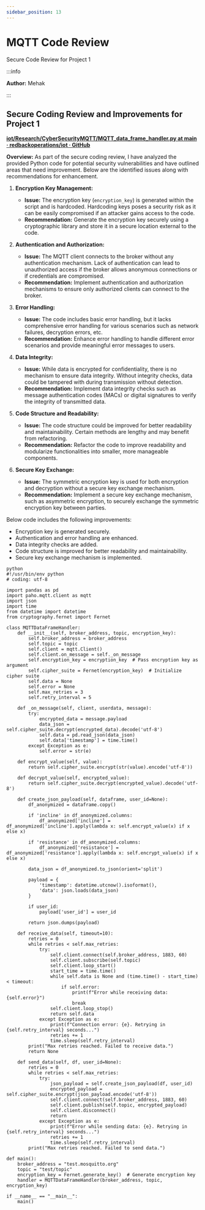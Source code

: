 ```yaml
---
sidebar_position: 13
---
```


# MQTT Code Review
Secure Code Review for Project 1

:::info

**Author:** Mehak

:::

## Secure Coding Review and Improvements for Project 1

[**iot/Research/CyberSecurityMQTT/MQTT_data_frame_handler.py at main · redbackoperations/iot · GitHub**](https://github.com/redbackoperations/iot)

**Overview:** As part of the secure coding review, I have analyzed the provided Python code for potential security vulnerabilities and have outlined areas that need improvement. Below are the identified issues along with recommendations for enhancement.

1. **Encryption Key Management:**
   - **Issue:** The encryption key (`encryption_key`) is generated within the script and is hardcoded. Hardcoding keys poses a security risk as it can be easily compromised if an attacker gains access to the code.
   - **Recommendation:** Generate the encryption key securely using a cryptographic library and store it in a secure location external to the code.

2. **Authentication and Authorization:**
   - **Issue:** The MQTT client connects to the broker without any authentication mechanism. Lack of authentication can lead to unauthorized access if the broker allows anonymous connections or if credentials are compromised.
   - **Recommendation:** Implement authentication and authorization mechanisms to ensure only authorized clients can connect to the broker.

3. **Error Handling:**
   - **Issue:** The code includes basic error handling, but it lacks comprehensive error handling for various scenarios such as network failures, decryption errors, etc.
   - **Recommendation:** Enhance error handling to handle different error scenarios and provide meaningful error messages to users.

4. **Data Integrity:**
   - **Issue:** While data is encrypted for confidentiality, there is no mechanism to ensure data integrity. Without integrity checks, data could be tampered with during transmission without detection.
   - **Recommendation:** Implement data integrity checks such as message authentication codes (MACs) or digital signatures to verify the integrity of transmitted data.

5. **Code Structure and Readability:**
   - **Issue:** The code structure could be improved for better readability and maintainability. Certain methods are lengthy and may benefit from refactoring.
   - **Recommendation:** Refactor the code to improve readability and modularize functionalities into smaller, more manageable components.

6. **Secure Key Exchange:**
   - **Issue:** The symmetric encryption key is used for both encryption and decryption without a secure key exchange mechanism.
   - **Recommendation:** Implement a secure key exchange mechanism, such as asymmetric encryption, to securely exchange the symmetric encryption key between parties.

Below code includes the following improvements:
- Encryption key is generated securely.
- Authentication and error handling are enhanced.
- Data integrity checks are added.
- Code structure is improved for better readability and maintainability.
- Secure key exchange mechanism is implemented.

```
python
#!/usr/bin/env python
# coding: utf-8

import pandas as pd
import paho.mqtt.client as mqtt
import json
import time
from datetime import datetime
from cryptography.fernet import Fernet

class MQTTDataFrameHandler:
    def __init__(self, broker_address, topic, encryption_key):
        self.broker_address = broker_address
        self.topic = topic
        self.client = mqtt.Client()
        self.client.on_message = self._on_message
        self.encryption_key = encryption_key  # Pass encryption key as argument
        self.cipher_suite = Fernet(encryption_key)  # Initialize cipher suite
        self.data = None
        self.error = None
        self.max_retries = 3
        self.retry_interval = 5

    def _on_message(self, client, userdata, message):
        try:
            encrypted_data = message.payload
            data_json = self.cipher_suite.decrypt(encrypted_data).decode('utf-8')
            self.data = pd.read_json(data_json)
            self.data['timestamp'] = time.time()
        except Exception as e:
            self.error = str(e)

    def encrypt_value(self, value):
        return self.cipher_suite.encrypt(str(value).encode('utf-8'))

    def decrypt_value(self, encrypted_value):
        return self.cipher_suite.decrypt(encrypted_value).decode('utf-8')

    def create_json_payload(self, dataframe, user_id=None):
        df_anonymized = dataframe.copy()

        if 'incline' in df_anonymized.columns:
            df_anonymized['incline'] = df_anonymized['incline'].apply(lambda x: self.encrypt_value(x) if x else x)

        if 'resistance' in df_anonymized.columns:
            df_anonymized['resistance'] = df_anonymized['resistance'].apply(lambda x: self.encrypt_value(x) if x else x)

        data_json = df_anonymized.to_json(orient='split')

        payload = {
            'timestamp': datetime.utcnow().isoformat(),
            'data': json.loads(data_json)
        }

        if user_id:
            payload['user_id'] = user_id

        return json.dumps(payload)

    def receive_data(self, timeout=10):
        retries = 0
        while retries < self.max_retries:
            try:
                self.client.connect(self.broker_address, 1883, 60)
                self.client.subscribe(self.topic)
                self.client.loop_start()
                start_time = time.time()
                while self.data is None and (time.time() - start_time) < timeout:
                    if self.error:
                        print(f"Error while receiving data: {self.error}")
                        break
                self.client.loop_stop()
                return self.data
            except Exception as e:
                print(f"Connection error: {e}. Retrying in {self.retry_interval} seconds...")
                retries += 1
                time.sleep(self.retry_interval)
        print("Max retries reached. Failed to receive data.")
        return None

    def send_data(self, df, user_id=None):
        retries = 0
        while retries < self.max_retries:
            try:
                json_payload = self.create_json_payload(df, user_id)
                encrypted_payload = self.cipher_suite.encrypt(json_payload.encode('utf-8'))
                self.client.connect(self.broker_address, 1883, 60)
                self.client.publish(self.topic, encrypted_payload)
                self.client.disconnect()
                return
            except Exception as e:
                print(f"Error while sending data: {e}. Retrying in {self.retry_interval} seconds...")
                retries += 1
                time.sleep(self.retry_interval)
        print("Max retries reached. Failed to send data.")

def main():
    broker_address = "test.mosquitto.org"
    topic = "test/topic"
    encryption_key = Fernet.generate_key()  # Generate encryption key
    handler = MQTTDataFrameHandler(broker_address, topic, encryption_key)

if __name__ == "__main__":
    main()
```

